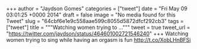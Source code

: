 
+++
author = "Jaydson Gomes"
categories = ["tweet"]
date = "Fri May 09 03:01:25 +0000 2014"
draft = false
image = "No media found for this Tweet"
slug = "64cbf6e1e9c558aae599c8055d5872dfcf292cb3"
tags = ["tweet"]
title = """Watching women trying to ..."""
tweet = true
tweet_url = "https://twitter.com/jaydson/status/464601002721546240"
+++
Watching women trying to sing while having an orgasm is fun http://t.co/XobLHnBFSi
